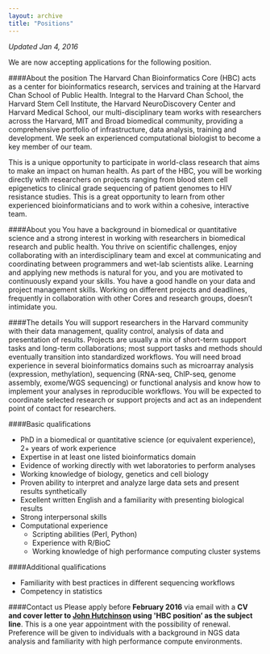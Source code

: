```yaml
---
layout: archive
title: "Positions"
---
```


*Updated Jan 4, 2016*

We are now accepting applications for the following position.

####About the position
The Harvard Chan Bioinformatics Core (HBC) acts as a center for bioinformatics research, services and training at the Harvard Chan School of Public Health. Integral to the Harvard Chan School, the Harvard Stem Cell Institute, the Harvard NeuroDiscovery Center and Harvard Medical School, our multi-disciplinary team works with researchers across the Harvard, MIT and Broad biomedical community, providing a comprehensive portfolio of infrastructure, data analysis, training and development. We seek an experienced computational biologist to become a key member of our team.

This is a unique opportunity to participate in world-class research that aims to make an impact on human health. As part of the HBC, you will be working directly with researchers on projects ranging from blood stem cell epigenetics to clinical grade sequencing of patient genomes to HIV resistance studies. This is a great opportunity to learn from other experienced bioinformaticians and to work within a cohesive, interactive team.

####About you
You have a background in biomedical or quantitative science and a strong interest in working with researchers in biomedical research and public health. You thrive on scientific challenges, enjoy collaborating with an interdisciplinary team and excel at communicating and coordinating between programmers and wet-lab scientists alike. Learning and applying new methods is natural for you, and you are motivated to continuously expand your skills. You have a good handle on your data and project management skills. Working on different projects and deadlines, frequently in collaboration with other Cores and research groups, doesn’t intimidate you.

####The details
You will support researchers in the Harvard community with their data management, quality control, analysis of data and presentation of results. Projects are usually a mix of short-term support tasks and long-term collaborations; most support tasks and methods should eventually transition into standardized workflows. You will need broad experience in several bioinformatics domains such as microarray analysis (expression, methylation), sequencing (RNA-seq, ChIP-seq, genome assembly, exome/WGS sequencing) or functional analysis and know how to implement your analyses in reproducible workflows. You will be expected to coordinate selected research or support projects and act as an independent point of contact for researchers.

####Basic qualifications
- PhD in a biomedical or quantitative science (or equivalent experience), 2+ years of work experience
- Expertise in at least one listed bioinformatics domain
- Evidence of working directly with wet laboratories to perform analyses
- Working knowledge of biology, genetics and cell biology
- Proven ability to interpret and analyze large data sets and present results synthetically
- Excellent written English and a familiarity with presenting biological results
- Strong interpersonal skills
- Computational experience
	- Scripting abilities (Perl, Python)
	- Experience with R/BioC
	- Working knowledge of high performance computing cluster systems

####Additional qualifications
- Familiarity with best practices in different sequencing workflows
- Competency in statistics


####Contact us
Please apply before **February 2016** via email with a **CV and cover letter to [John Hutchinson](mailto:jhutchin@hsph.harvard.edu) using 'HBC position’ as the subject line**. This is a one year appointment with the possibility of renewal. Preference will be given to individuals with a background in NGS data analysis and familiarity with high performance compute environments.

